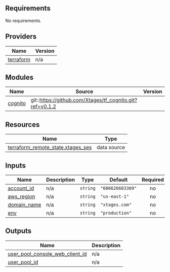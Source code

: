 ## Requirements

No requirements.

## Providers

| Name | Version |
|------|---------|
| <a name="provider_terraform"></a> [terraform](#provider\_terraform) | n/a |

## Modules

| Name | Source | Version |
|------|--------|---------|
| <a name="module_cognito"></a> [cognito](#module\_cognito) | git::https://github.com/Xtages/tf_cognito.git?ref=v0.1.2 |  |

## Resources

| Name | Type |
|------|------|
| [terraform_remote_state.xtages_ses](https://registry.terraform.io/providers/hashicorp/terraform/latest/docs/data-sources/remote_state) | data source |

## Inputs

| Name | Description | Type | Default | Required |
|------|-------------|------|---------|:--------:|
| <a name="input_account_id"></a> [account\_id](#input\_account\_id) | n/a | `string` | `"606626603369"` | no |
| <a name="input_aws_region"></a> [aws\_region](#input\_aws\_region) | n/a | `string` | `"us-east-1"` | no |
| <a name="input_domain_name"></a> [domain\_name](#input\_domain\_name) | n/a | `string` | `"xtages.com"` | no |
| <a name="input_env"></a> [env](#input\_env) | n/a | `string` | `"production"` | no |

## Outputs

| Name | Description |
|------|-------------|
| <a name="output_user_pool_console_web_client_id"></a> [user\_pool\_console\_web\_client\_id](#output\_user\_pool\_console\_web\_client\_id) | n/a |
| <a name="output_user_pool_id"></a> [user\_pool\_id](#output\_user\_pool\_id) | n/a |
